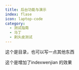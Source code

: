 ```yaml
---
title: 后台功能与演示
index: flase
icon: laptop-code
category:
  - 测试指南
  - 马丁
  - 剥头皮测试
---
```


<Catalog />


这个是目录，也可以写一点其他东西

这个是增加了indexwenjian 的效果


